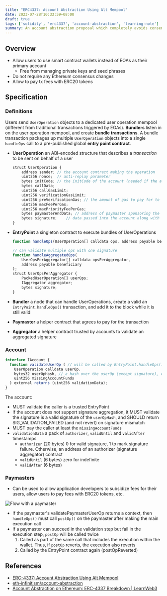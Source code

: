 ```yaml
---
title: "ERC4337: Account Abstraction Using Alt Mempool"
date: 2023-07-28T10:33:59+08:00
draft: true
tags: ['solidity', 'erc4337', 'account-abstraction', 'learning-note']
summary: An account abstraction proposal which completely avoids consensus-layer protocol changes, instead relying on higher-layer infrastructure.
---
```


## Overview

- Allow users to use smart contract wallets instead of EOAs as their primary account
    - Free from managing private keys and seed phrases
- Do not require any Ethereum consensus changes
- Allow to pay tx fees with ERC20 tokens

## Specification

### Definitions

Users send `UserOperation` objects to a dedicated user operation mempool (different from traditional transactions triggered by EOAs). **Bundlers** listen in on the user operation mempool, and create **bundle transactions**. A bundle transaction packages up multiple `UserOperation` objects into a single `handleOps` call to a pre-published global **entry point contract**.

- **UserOperation** an ABI-encoded structure that describes a *transaction* to be sent on behalf of a user

    ```js
    struct UserOperation {
        address sender; // the account contract making the operation
        uint256 nonce;  // anti-replay parameter
        bytes initCode; // the initCode of the account (needed if the account is not yet on-chain)
        bytes callData;
        uint256 callGasLimit;
        uint256 verificationGasLimit;
        uint256 preVerificationGas; // the amount of gas to pay for to compensate the bundler for pre-verification execution and calldata
        uint256 maxFeePerGas;
        uint256 maxPriorityFeePerGas;
        bytes paymasterAndData; // address of paymaster sponsoring the transaction, followed by extra data to send to the paymaster (empty for self-sponsored transaction)
        bytes signature;    // data passed into the account along with the nonce during the verification step
    }
    ```

- **EntryPoint** a singleton contract to execute bundles of UserOperations

    ```js
    function handleOps(UserOperation[] calldata ops, address payable beneficiary);

    // can validate multiple ops with one signature
    function handleAggregatedOps(
        UserOpsPerAggregator[] calldata opsPerAggregator,
        address payable beneficiary
    );
    struct UserOpsPerAggregator {
        PackedUserOperation[] userOps;
        IAggregator aggregator;
        bytes signature;
    }
    ```

- **Bundler** a node that can handle UserOperations, create a valid an `EntryPoint.handleOps()` transaction, and add it to the block while it is still valid
- **Paymaster** a helper contract that agrees to pay for the transaction
- **Aggregator** a helper contract trusted by accounts to validate an aggregated signature

### Account

```js
interface IAccount {
  function validateUserOp ( // will be called by EntryPoint.handleOps()
    UserOperation calldata userOp,
    bytes32 userOpHash, // a hash over the userOp (except signature), entryPoint and chainId
    uint256 missingAccountFunds
  ) external returns (uint256 validationData);
}
```

The account:

- MUST validate the caller is a trusted EntryPoint
- If the account does not support signature aggregation, it MUST validate the signature is a valid signature of the `userOpHash`, and SHOULD return SIG_VALIDATION_FAILED (and not revert) on signature mismatch
- MUST pay the caller at least the `missingAccountFunds`
- `validationData` a pack of `authorizer`, `validUntil` and `validAfter` timestamps
    - `authorizer` (20 bytes) 0 for valid signature, 1 to mark signature failure. Otherwise, an address of an authorizer (signature aggregator) contract
    - `validUntil` (6 bytes) zero for indefinite
    - `validAfter` (6 bytes) 

### Paymasters

- Can be used to allow application developers to subsidize fees for their users, allow users to pay fees with ERC20 tokens, etc.

![Flow with a paymaster](/img/account_abstraction_using_alt_mempool01.svg)

- If the paymaster's validatePaymasterUserOp returns a context, then `handleOps()` must call `postOp()` on the paymaster after making the main execution call
- If a paymaster can succeed in the validation step but fail in the execution step, `postOp` will be called twice
  1. Called as part of the same call that includes the execution within the wallet. Thus, if `postOp` reverts, the execution also reverts
  2. Called by the EntryPoint contract again (postOpReverted)

## References

- [ERC-4337: Account Abstraction Using Alt Mempool](https://eips.ethereum.org/EIPS/eip-4337)
- [eth-infinitism/account-abstraction](https://github.com/eth-infinitism/account-abstraction/tree/main)
- [Account Abstraction on Ethereum: ERC-4337 Breakdown | LearnWeb3](https://learnweb3.io/lessons/account-abstraction-on-ethereum-erc-4337-breakdown)